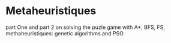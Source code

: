 # Metaheuristiques

part One and part 2 on solving the puzle game with A*, BFS, FS, methaheuristiques: genetic algorithms and PSO
